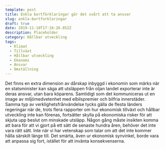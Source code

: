 ```yaml
---
template: post
title: Enkla bortförklaringar gör det svårt att ta ansvar
slug: enkla-bortforklaringar
draft: true
date: 2019-11-10T17:16:26.852Z
description: Placeholder
category: Hållbar utveckling
tags:
  - Klimat
  - Tillväxt
  - Hållbar utveckling
  - Ekonomi
  - Ansvar
  - Omställning
---
```

Det finns en extra dimension av dårskap inbyggd i ekonomin som märks när en statsminister kan säga att utsläppen från oljan landet exporterar inte är deras ansvar, utan bara köparens. Samtidigt som det kommuniceras ut en image av miljömedvetenhet med elbilspremier och bilfria innerstäder. Samma typ av verklighetsfrånvändelse tycks gälla de flesta länders regeringar när de, trots flera rapporter om hur ekonomisk tillväxt och hållbar utveckling inte kan förenas, fortsätter skylla på ekonomiska risker för att skjuta upp beslut om minskade utsläpp. Någon gång måste insikten komma att bara för att vi gjort på ett sätt de senaste hundra åren, behöver det inte vara rätt sätt. Inte när vi har vetenskap som talar om att det inte kommer hålla särskilt länge till. Det smärta, även ur ekonomisk synvinkel, borde vara att anpassa sig fort, istället för att invänta konsekvenserna.

